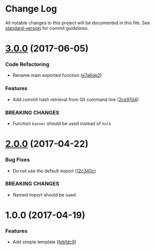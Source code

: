 # Change Log

All notable changes to this project will be documented in this file. See [standard-version](https://github.com/conventional-changelog/standard-version) for commit guidelines.

<a name="3.0.0"></a>
# [3.0.0](https://github.com/njakob/hulk/compare/v2.0.0...v3.0.0) (2017-06-05)


### Code Refactoring

* Rename main exported function ([e7a6de2](https://github.com/njakob/hulk/commit/e7a6de2))


### Features

* Add commit hash retrieval from Git command line ([2ce97d4](https://github.com/njakob/hulk/commit/2ce97d4))


### BREAKING CHANGES

* Function `banner` should be used instead of `hulk`



<a name="2.0.0"></a>
# [2.0.0](https://github.com/njakob/hulk/compare/v1.0.0...v2.0.0) (2017-04-22)


### Bug Fixes

* Do not use the default export ([12c340c](https://github.com/njakob/hulk/commit/12c340c))


### BREAKING CHANGES

* Named import should be used



<a name="1.0.0"></a>
# 1.0.0 (2017-04-19)


### Features

* Add simple template ([feb1dc9](https://github.com/njakob/hulk/commit/feb1dc9))
